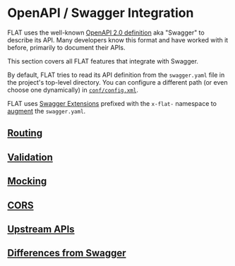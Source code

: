 # OpenAPI / Swagger Integration

FLAT uses the well-known [OpenAPI 2.0 definition](https://swagger.io/docs/specification/2-0/basic-structure/) aka "Swagger" to describe its API. Many developers know this format and have worked with it before, primarily to document their APIs.

This section covers all FLAT features that integrate with Swagger.

By default, FLAT tries to read its API definition from the `swagger.yaml` file in the project's top-level directory. You can configure a different path (or even choose one dynamically) in [`conf/config.xml`](/reference/configuration.md).

FLAT uses [Swagger Extensions](https://swagger.io/docs/specification/2-0/swagger-extensions/) prefixed with the `x-flat-` namespace to [augment](differences.md#x-flat--extensions) the `swagger.yaml`.


## [Routing](routing.md)

## [Validation](validation.md)

## [Mocking](mocking.md)

## [CORS](cors.md)

## [Upstream APIs](upstream.md)

## [Differences from Swagger](differences.md)
